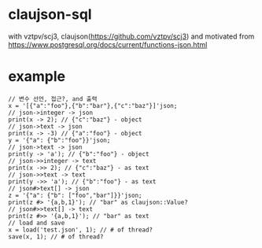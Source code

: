 # claujson-sql
with vztpv/scj3, claujson(https://github.com/vztpv/scj3)  and motivated from https://www.postgresql.org/docs/current/functions-json.html

# example
    // 변수 선언, 접근?, and 출력 
    x = '[{"a":"foo"},{"b":"bar"},{"c":"baz"}]'json;
    // json->integer -> json
    print(x -> 2); // {"c":"baz"} - object
    // json->text -> json
    print(x -> -3) // {"a":"foo"} - object
    y = '{"a": {"b":"foo"}}'json;
    // json->text -> json
    print(y -> 'a'); // {"b":"foo"} - object
    // json->>integer -> text
    print(x ->> 2); // {"c":"baz"} - as text
    // json->>text -> text
    print(y ->> 'a'); // {"b":"foo"} - as text
    // json#>text[] -> json
    z = '{"a": {"b": ["foo","bar"]}}'json;
    print(z #> '{a,b,1}'); // "bar" as claujson::Value?
    // json#>>text[] -> text
    print(z #>> '{a,b,1}'); // "bar" as text
    // load and save
    x = load('test.json', 1); // # of thread?
    save(x, 1); // # of thread?
    
